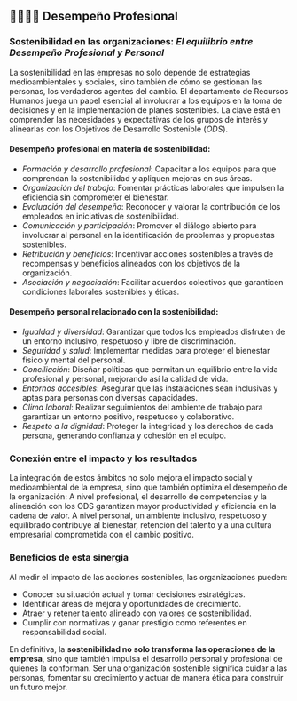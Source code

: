 ## 👨‍👩‍👧‍👦 Desempeño Profesional

### Sostenibilidad en las organizaciones: _El equilibrio entre Desempeño Profesional y Personal_

La sostenibilidad en las empresas no solo depende de estrategias medioambientales y sociales, sino también de cómo se gestionan las personas, los verdaderos agentes del cambio. El departamento de Recursos Humanos juega un papel esencial al involucrar a los equipos en la toma de decisiones y en la implementación de planes sostenibles. La clave está en comprender las necesidades y expectativas de los grupos de interés y alinearlas con los Objetivos de Desarrollo Sostenible (*ODS*).

#### Desempeño profesional en materia de sostenibilidad:

- *Formación y desarrollo profesional*: Capacitar a los equipos para que comprendan la sostenibilidad y apliquen mejoras en sus áreas.
- *Organización del trabajo*: Fomentar prácticas laborales que impulsen la eficiencia sin comprometer el bienestar.
- *Evaluación del desempeño*: Reconocer y valorar la contribución de los empleados en iniciativas de sostenibilidad.
- *Comunicación y participación*: Promover el diálogo abierto para involucrar al personal en la identificación de problemas y propuestas sostenibles.
- *Retribución y beneficios*: Incentivar acciones sostenibles a través de recompensas y beneficios alineados con los objetivos de la organización.
- *Asociación y negociación*: Facilitar acuerdos colectivos que garanticen condiciones laborales sostenibles y éticas.

#### Desempeño personal relacionado con la sostenibilidad:

- *Igualdad y diversidad*: Garantizar que todos los empleados disfruten de un entorno inclusivo, respetuoso y libre de discriminación.
- *Seguridad y salud*: Implementar medidas para proteger el bienestar físico y mental del personal.
- *Conciliación*: Diseñar políticas que permitan un equilibrio entre la vida profesional y personal, mejorando así la calidad de vida.
- *Entornos accesibles*: Asegurar que las instalaciones sean inclusivas y aptas para personas con diversas capacidades.
- *Clima laboral*: Realizar seguimientos del ambiente de trabajo para garantizar un entorno positivo, respetuoso y colaborativo.
- *Respeto a la dignidad*: Proteger la integridad y los derechos de cada persona, generando confianza y cohesión en el equipo.

### Conexión entre el impacto y los resultados

La integración de estos ámbitos no solo mejora el impacto social y medioambiental de la empresa, sino que también optimiza el desempeño de la organización:
A nivel profesional, el desarrollo de competencias y la alineación con los ODS garantizan mayor productividad y eficiencia en la cadena de valor.
A nivel personal, un ambiente inclusivo, respetuoso y equilibrado contribuye al bienestar, retención del talento y a una cultura empresarial comprometida con el cambio positivo.

### Beneficios de esta sinergia

Al medir el impacto de las acciones sostenibles, las organizaciones pueden:
- Conocer su situación actual y tomar decisiones estratégicas.
- Identificar áreas de mejora y oportunidades de crecimiento.
- Atraer y retener talento alineado con valores de sostenibilidad.
- Cumplir con normativas y ganar prestigio como referentes en responsabilidad social.

En definitiva, la **sostenibilidad no solo transforma las operaciones de la empresa**, sino que también impulsa el desarrollo personal y profesional de quienes la conforman. Ser una organización sostenible significa cuidar a las personas, fomentar su crecimiento y actuar de manera ética para construir un futuro mejor.
